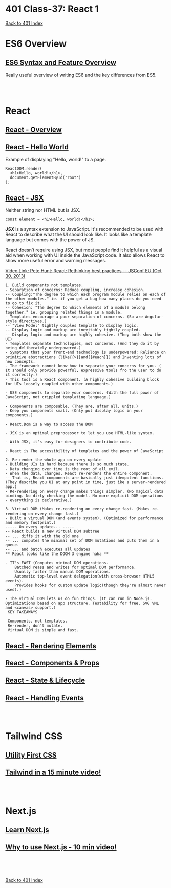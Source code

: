 # 401 Class-37: React 1
[Back to 401 Index](401-index.md)<br>


# ES6 Overview
## [ES6 Syntax and Feature Overview](https://www.taniarascia.com/es6-syntax-and-feature-overview/)

Really useful overview of writing ES6 and the key differences from ES5.



<br>
<br>

# React
## [React - Overview](https://reactjs.org/)
## [React - Hello World](https://reactjs.org/docs/hello-world.html)
Example of displaying "Hello, world!" to a page.
```
ReactDOM.render(
  <h1>Hello, world!</h1>,
  document.getElementById('root')
);

```
## [React - JSX](https://reactjs.org/docs/introducing-jsx.html)
Neither string nor HTML but is JSX.
```
const element = <h1>Hello, world!</h1>;
```
***JSX*** is a syntax extension to JavaScript. It's recommended to be used with React to describe what the UI should look like. It looks like a template language but comes with the power of JS.
<br>

React doesn’t require using JSX, but most people find it helpful as a visual aid when working with UI inside the JavaScript code. It also allows React to show more useful error and warning messages.
<br>

[Video Link: Pete Hunt: React: Rethinking best practices -- JSConf EU (Oct 30, 2013)](https://www.youtube.com/watch?v=x7cQ3mrcKaY&ab_channel=JSConf)
```
1. Build components not templates.
- Separation of concerns: Reduce coupling, increase cohesion.
-- Coupling:"The degree to which each program module relies on each of the other modules." ie. if you get a bug how many places do you need to go to fix it.
-- Cohesion: "The degree to which elements of a module belong together." ie. grouping related things in a module.
- Templates encourage a poor separation of concerns. (So are Angular-style directives.)
-- "View Model" tightly couples template to display logic.
-- Display logic and markup are inevitably tightly coupled.
-- Display logic and markup are highly cohesive. (They both show the UI)
- Templates separate technologies, not concerns. (And they do it by being deliberately underpowered.)
- Symptoms that your front-end technology is underpowered: Reliance on primitive abstractions (like{{>}}and{{#each}}) and Inventing lots of new concepts.
- The framework cannot know how to separate your concerns for you. ( It should only provide powerful, expressive tools fro the user to do it correctly.)
- This tool is a React component. (A highly cohesive building block for UIs loosely coupled with other components.)

- USE components to separate your concerns. (With the full power of JavaScript, not crippled templating language.)

- Components are composable. (They are, after all, units.)
- Keep you components small. (Only pul display logic in your components.)

- React.Dom is a way to access the DOM

- JSX is an optimal preprocessor to let you use HTML-like syntax.

- With JSX, it's easy for designers to contribute code.

- React is The accessibility of templates and the power of JavaScript

2. Re-render the whole app on every update 
- Building UIs is hard because there is so much state.
- Data changing over time is the root of all evil.
- When the data, changes, React re-renders the entire component.
-- That is, React components are basically just idempotent functions. (They describe you UI at any point in time, just ike a server-rendered app.)
- Re-rendering on every change makes things simpler. (No magical data binding. No dirty checking the model. No more explicit DOM operations - everything is declarative.)

3. Virtual DOM (Makes re-rendering on every change fast. (Makes re-rendering on every change fast.)
- Built a virtual DOM (and events system). (Optimized for performance and memory footprint.)
----- On every update... -----
-- React builds a new virtual DOM subtree
-- ... diffs it with the old one
-- ... computes the minimal set of DOM mutations and puts them in a queue.
-- ... and batch executes all updates
** React looks like the DOOM 3 engine haha ** 

- IT's FAST (Computes minimal DOM operations. 
    Batched reass and writes for optimal DOM performance. 
    Usually faster than manual DOM operations. 
    Automatic top-level event delegation(with cross-browser HTML5 events).
    Provides hooks for custom update logic(though they're almost never used).)

- The virtual DOM lets us do fun things. (It can run in Node.js. Optimizations based on app structure. Testability for free. SVG VML and <canvas> support.)
 KEY TAKEAWAYS

 Components, not templates.
 Re-render, don't mutate.
 Virtual DOM is simple and fast.
```

## [React - Rendering Elements](https://reactjs.org/docs/rendering-elements.html)
## [React - Components & Props](https://reactjs.org/docs/components-and-props.html)
## [React - State & Lifecycle](https://reactjs.org/docs/state-and-lifecycle.html)
## [React - Handling Events](https://reactjs.org/docs/handling-events.html)



<br>
<br>

# Tailwind CSS
## [Utility First CSS](https://tailwindcss.com/docs/utility-first)
## [Tailwind in a 15 minute video!](https://www.youtube.com/watch?v=6zIuAyLZPH0&ab_channel=BetterDev)



<br>
<br>

# Next.js
## [Learn Next.js](https://nextjs.org/learn/basics/create-nextjs-app)
## [Why to use Next.js -  10 min video!](https://www.youtube.com/watch?v=rtgbaKBhdkk&ab_channel=LeeRobinson)


<br>
<br>
<br>

[Back to 401 Index](401-index.md)
